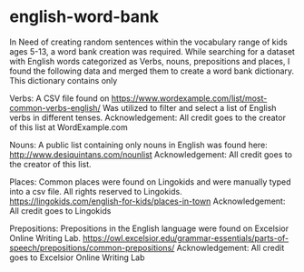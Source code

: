 # english-word-bank


In Need of creating random sentences within the vocabulary range of kids ages 5-13, a word bank creation was required.
While searching for a dataset with English words categorized as Verbs, nouns, prepositions and places, I found the following data and merged them to create a word bank dictionary. This dictionary contains only 

Verbs: A CSV file found on https://www.wordexample.com/list/most-common-verbs-english/
Was utilized to filter and select a list of English verbs in different tenses. 
Acknowledgement: All credit goes to the creator of this list at WordExample.com

Nouns: A public list containing only nouns in English was found here: http://www.desiquintans.com/nounlist
Acknowledgement: All credit goes to the creator of this list.

Places: Common places were found on Lingokids and were manually typed into a csv file. All rights reserved to Lingokids. https://lingokids.com/english-for-kids/places-in-town
Acknowledgement: All credit goes to Lingokids


Prepositions: Prepositions in the English language were found on Excelsior Online Writing Lab. https://owl.excelsior.edu/grammar-essentials/parts-of-speech/prepositions/common-prepositions/
Acknowledgement: All credit goes to Excelsior Online Writing Lab
